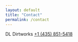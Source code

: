 ```yaml
---
layout: default 
title: "Contact"
permalink: /contact
---
```


DL Dirtworks 
[+1 (435) 851-5418](tel:14358515418)
